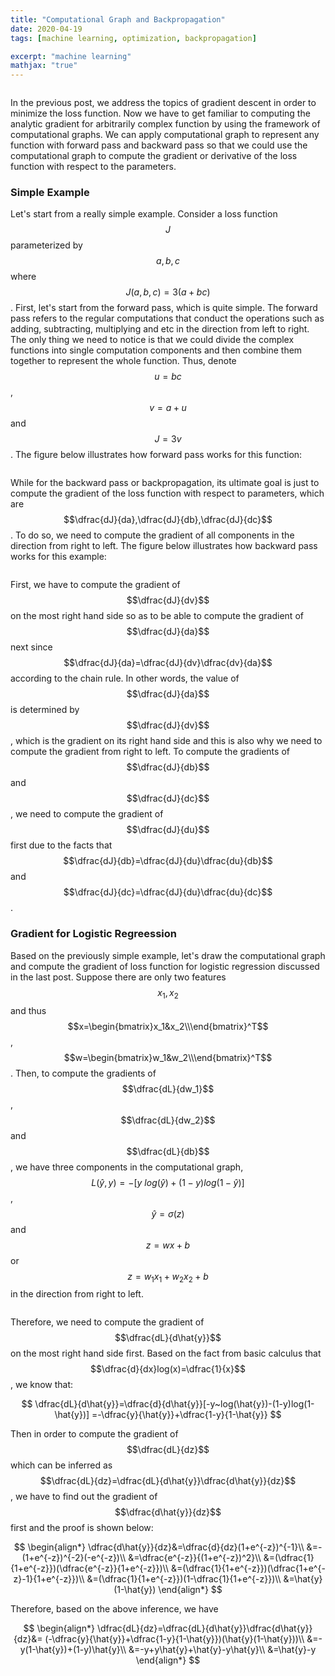```yaml
---
title: "Computational Graph and Backpropagation"
date: 2020-04-19
tags: [machine learning, optimization, backpropagation]

excerpt: "machine learning"
mathjax: "true"
---
```


<img src="{{ site.url }}{{ site.baseurl }}/images/computational graph/header_img.jpg" alt="">

In the previous post, we address the topics of gradient descent in order to minimize the loss function. Now we have to get familiar to computing the analytic gradient for arbitrarily complex function by using the framework of computational graphs. We can apply computational graph to represent any function with forward pass and backward pass so that we could use the computational graph to compute the gradient or derivative of the loss function with respect to the parameters.

### Simple Example

Let's start from a really simple example. Consider a loss function $$J$$ parameterized by $$a,b,c$$ where $$J(a,b,c)=3(a+bc)$$. First, let's start from the forward pass, which is quite simple. The forward pass refers to the regular computations that conduct the operations such as adding, subtracting, multiplying and etc in the direction from left to right. The only thing we need to notice is that we could divide the complex functions into single computation components and then combine them together to represent the whole function. Thus, denote $$u=bc$$, $$v=a+u$$ and $$J=3v$$. The figure below illustrates how forward pass works for this function:

<img src="{{ site.url }}{{ site.baseurl }}/images/computational graph/forward_pass_simple_example.PNG" alt="">

While for the backward pass or backpropagation, its ultimate goal is just to compute the gradient of the loss function with respect to parameters, which are $$\dfrac{dJ}{da},\dfrac{dJ}{db},\dfrac{dJ}{dc}$$. To do so, we need to compute the gradient of all components in the direction from right to left. The figure below illustrates how backward pass works for this example:

<img src="{{ site.url }}{{ site.baseurl }}/images/computational graph/backward_pass_simple_example.PNG" alt="">

First, we have to compute the gradient of $$\dfrac{dJ}{dv}$$ on the most right hand side so as to be able to compute the gradient of $$\dfrac{dJ}{da}$$ next since $$\dfrac{dJ}{da}=\dfrac{dJ}{dv}\dfrac{dv}{da}$$ according to the chain rule. In other words, the value of $$\dfrac{dJ}{da}$$ is determined by $$\dfrac{dJ}{dv}$$, which is the gradient on its right hand side and this is also why we need to compute the gradient from right to left. To compute the gradients of $$\dfrac{dJ}{db}$$ and $$\dfrac{dJ}{dc}$$, we need to compute the gradient of $$\dfrac{dJ}{du}$$ first due to the facts that $$\dfrac{dJ}{db}=\dfrac{dJ}{du}\dfrac{du}{db}$$ and $$\dfrac{dJ}{dc}=\dfrac{dJ}{du}\dfrac{du}{dc}$$.

### Gradient for Logistic Regreession

Based on the previously simple example, let's draw the computational graph and compute the gradient of loss function for logistic regression discussed in the last post. Suppose there are only two features $$x_1,x_2$$ and thus $$x=\begin{bmatrix}x_1&x_2\\\end{bmatrix}^T$$, $$w=\begin{bmatrix}w_1&w_2\\\end{bmatrix}^T$$. Then, to compute the gradients of $$\dfrac{dL}{dw_1}$$,$$\dfrac{dL}{dw_2}$$ and $$\dfrac{dL}{db}$$, we have three components in the computational graph, $$L(\hat{y},y)=-[y~log(\hat{y})+(1-y)log(1-\hat{y})]$$, $$\hat{y}=\sigma(z)$$ and $$z=wx+b$$ or $$z=w_1x_1+w_2x_2+b$$ in the direction from right to left.  

<img src="{{ site.url }}{{ site.baseurl }}/images/computational graph/logistic_regression_gradient.PNG" alt="">

Therefore, we need to compute the gradient of $$\dfrac{dL}{d\hat{y}}$$ on the most right hand side first. Based on the fact from basic calculus that $$\dfrac{d}{dx}log(x)=\dfrac{1}{x}$$, we know that:


$$
\dfrac{dL}{d\hat{y}}=\dfrac{d}{d\hat{y}}[-y~log(\hat{y})-(1-y)log(1-\hat{y})]
=-\dfrac{y}{\hat{y}}+\dfrac{1-y}{1-\hat{y}}
$$

Then in order to compute the gradient of $$\dfrac{dL}{dz}$$ which can be inferred as $$\dfrac{dL}{dz}=\dfrac{dL}{d\hat{y}}\dfrac{d\hat{y}}{dz}$$, we have to find out the gradient of $$\dfrac{d\hat{y}}{dz}$$ first and the proof is shown below:

$$
\begin{align*}
\dfrac{d\hat{y}}{dz}&=\dfrac{d}{dz}(1+e^{-z})^{-1}\\
&=-(1+e^{-z})^{-2}(-e^{-z})\\
&=\dfrac{e^{-z}}{(1+e^{-z})^2}\\
&=(\dfrac{1}{1+e^{-z}})(\dfrac{e^{-z}}{1+e^{-z}})\\
&=(\dfrac{1}{1+e^{-z}})(\dfrac{1+e^{-z}-1}{1+e^{-z}})\\
&=(\dfrac{1}{1+e^{-z}})(1-\dfrac{1}{1+e^{-z}})\\
&=\hat{y}(1-\hat{y})
\end{align*}
$$

Therefore, based on the above inference, we have

$$
\begin{align*}
\dfrac{dL}{dz}=\dfrac{dL}{d\hat{y}}\dfrac{d\hat{y}}{dz}&=
(-\dfrac{y}{\hat{y}}+\dfrac{1-y}{1-\hat{y}})(\hat{y}(1-\hat{y}))\\
&=-y(1-\hat{y})+(1-y)\hat{y}\\
&=-y+y\hat{y}+\hat{y}-y\hat{y}\\
&=\hat{y}-y
\end{align*}
$$
